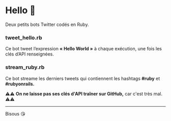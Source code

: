 # Hello 👋

Deux petits bots Twitter codés en Ruby.

### tweet_hello.rb

  Ce bot tweet l’expression **« Hello World »** à chaque exécution, une fois les clés d’API renseignées.

### stream_ruby.rb

  Ce bot streame les derniers tweets qui contiennent les hashtags **#ruby** et **#rubyonrails.**

⚠️⚠️ **On ne laisse pas ses clés d'API traîner sur GitHub,** car c'est très mal. ⚠️⚠️

____

Bisous 😘
